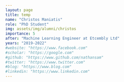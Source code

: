 ```yaml
---
layout: page
title: temp
name: "Christos Maniatis"
role: "PhD Student"
img: assets/img/alumni/christos
importance: 5
after: "Machine Learning Engineer at Etcembly Ltd"
years: "2019-2022"
#website: "https://www.facebook.com"
#scholar: "https://google.com"
#github: "https://www.github.com/nathansam"
#twitter: "https://www.twitter.com"
#blog: "https://www.blog.com"
#linkedin: "https://www.linkedin.com"
---
```



